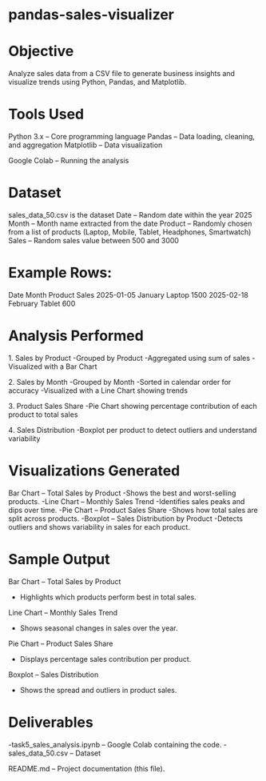 # pandas-sales-visualizer
# Objective
Analyze sales data from a CSV file to generate business insights and visualize trends using Python, Pandas, and Matplotlib.

# Tools Used
Python 3.x – Core programming language
Pandas – Data loading, cleaning, and aggregation
Matplotlib – Data visualization

Google Colab – Running the analysis

# Dataset
sales_data_50.csv is the dataset
Date – Random date within the year 2025
Month – Month name extracted from the date
Product – Randomly chosen from a list of products (Laptop, Mobile, Tablet, Headphones, Smartwatch)
Sales – Random sales value between 500 and 3000

# Example Rows:

Date	Month	Product	Sales
2025-01-05	January	Laptop	1500
2025-02-18	February	Tablet	600

# Analysis Performed
1️. Sales by Product
-Grouped by Product
-Aggregated using sum of sales
-Visualized with a Bar Chart

2️. Sales by Month
-Grouped by Month
-Sorted in calendar order for accuracy
-Visualized with a Line Chart showing trends

3️. Product Sales Share
-Pie Chart showing percentage contribution of each product to total sales

4️. Sales Distribution
-Boxplot per product to detect outliers and understand variability

# Visualizations Generated
Bar Chart – Total Sales by Product
-Shows the best and worst-selling products.
-Line Chart – Monthly Sales Trend
-Identifies sales peaks and dips over time.
-Pie Chart – Product Sales Share
-Shows how total sales are split across products.
-Boxplot – Sales Distribution by Product
-Detects outliers and shows variability in sales for each product.

#  Sample Output
Bar Chart – Total Sales by Product
- Highlights which products perform best in total sales.

Line Chart – Monthly Sales Trend
- Shows seasonal changes in sales over the year.

Pie Chart – Product Sales Share
- Displays percentage sales contribution per product.

Boxplot – Sales Distribution
- Shows the spread and outliers in product sales.

# Deliverables
-task5_sales_analysis.ipynb – Google Colab containing the code.
-sales_data_50.csv – Dataset 

README.md – Project documentation (this file).

